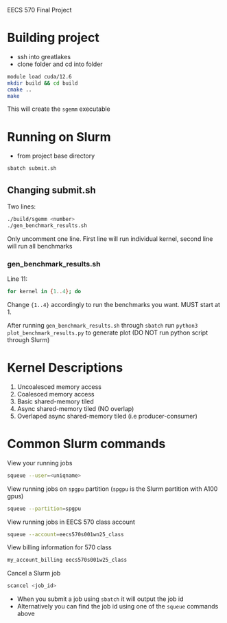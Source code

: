 EECS 570 Final Project

# Building project

* ssh into greatlakes
* clone folder and cd into folder

```bash
module load cuda/12.6
mkdir build && cd build
cmake ..
make 
```

This will create the `sgemm` executable


# Running on Slurm

* from project base directory

```bash
sbatch submit.sh
```

## Changing submit.sh

Two lines:

```bash
./build/sgemm <number>
./gen_benchmark_results.sh
```

Only uncomment one line. First line will run individual kernel, second line will run all benchmarks

### gen_benchmark_results.sh

Line 11:
```bash
for kernel in {1..4}; do
```

Change `{1..4}` accordingly to run the benchmarks you want. MUST start at 1.

After running `gen_benchmark_results.sh` through `sbatch` run `python3 plot_benchmark_results.py` to generate plot (DO NOT run python script through Slurm)

# Kernel Descriptions

1) Uncoalesced memory access 
2) Coalesced memory access
3) Basic shared-memory tiled 
4) Async shared-memory tiled (NO overlap)
5) Overlaped async shared-memory tiled (i.e producer-consumer) 


# Common Slurm commands

View your running jobs
```bash
squeue --user=<uniqname>
```

View running jobs on `spgpu` partition (`spgpu` is the Slurm partition with A100 gpus)
```bash
squeue --partition=spgpu
```

View running jobs in EECS 570 class account
```bash
squeue --account=eecs570s001wn25_class
```

View billing information for 570 class
```bash
my_account_billing eecs570s001w25_class
```

Cancel a Slurm job
```bash
scancel <job_id>
```
* When you submit a job using `sbatch` it will output the job id
* Alternatively you can find the job id using one of the `squeue` commands above


